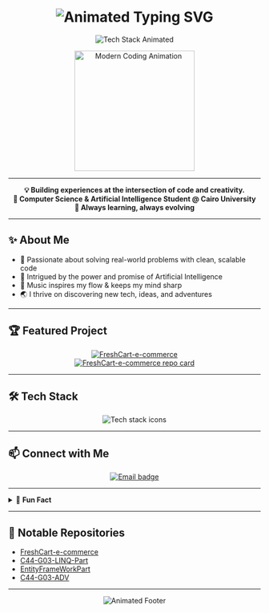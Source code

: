 <h1 align="center">
  <img src="https://readme-typing-svg.demolab.com?font=Fira+Code&duration=3500&pause=1200&color=5DD8FF&center=true&vCenter=true&width=700&lines=I'm+Hana+Hany+%F0%9F%92%BB;Fullstack+Developer+with+an+AI+twist;Fueled+by+curiosity+and+creativity" alt="Animated Typing SVG" />
</h1>

<p align="center">
  <img src="https://readme-typing-svg.demolab.com?font=Fira+Code&duration=2500&pause=1200&color=F7DF1E&center=true&vCenter=true&width=420&lines=React+%7C+Next.js+%7C+ASP.NET+%7C+C%23+%7C+AI+Enthusiast" alt="Tech Stack Animated" />
</p>

<p align="center">
  <img src="https://media.giphy.com/media/qgQUggAC3Pfv687qPC/giphy.gif" width="240" alt="Modern Coding Animation"/>
</p>

---

<p align="center">
  <b>💡 Building experiences at the intersection of code and creativity.</b><br>
  <b>🚀 Computer Science & Artificial Intelligence Student @ Cairo University</b> <br>
  <b>🌱 Always learning, always evolving</b>
</p>

---

## ✨ About Me

- 🧩 Passionate about solving real-world problems with clean, scalable code
- 🤖 Intrigued by the power and promise of Artificial Intelligence
- 🎵 Music inspires my flow & keeps my mind sharp
- 🌏 I thrive on discovering new tech, ideas, and adventures

---

## 🏆 Featured Project

<p align="center">
  <a href="https://github.com/HanaAboauf/FreshCart-e-commerce">
    <img src="https://readme-typing-svg.demolab.com?font=Fira+Code&duration=2400&pause=900&color=2ECC71&center=true&vCenter=true&width=320&lines=FreshCart-e-commerce" alt="FreshCart-e-commerce" />
  </a>
  <br>
  <a href="https://github.com/HanaAboauf/FreshCart-e-commerce">
    <img src="https://github-readme-stats.vercel.app/api/pin/?username=HanaAboauf&repo=FreshCart-e-commerce&theme=radical" alt="FreshCart-e-commerce repo card"/>
  </a>
</p>

---

## 🛠 Tech Stack

<p align="center">
  <img src="https://skillicons.dev/icons?i=react,nextjs,aspdotnet,csharp,js,github" alt="Tech stack icons" />
</p>


---

## 📫 Connect with Me

<p align="center">
  <a href="mailto:hana.abuauf@gmail.com">
    <img src="https://img.shields.io/badge/Email-hana.abuauf%40gmail.com-blue?style=flat&logo=gmail" alt="Email badge"/>
  </a>
</p>

---

<details>
  <summary>🌟 <b>Fun Fact</b></summary>
  <br>
  Just like an abstract syntax tree, I'm constantly branching out, exploring new paths, and optimizing for growth!
</details>

---

## 🚀 Notable Repositories

- [FreshCart-e-commerce](https://github.com/HanaAboauf/FreshCart-e-commerce)
- [C44-G03-LINQ-Part](https://github.com/HanaAboauf/C44-G03-LINQ-Part)
- [EntityFrameWorkPart](https://github.com/HanaAboauf/EntityFrameWorkPart)
- [C44-G03-ADV](https://github.com/HanaAboauf/C44-G03-ADV)

---

<p align="center">
  <img src="https://readme-typing-svg.demolab.com?font=Fira+Code&duration=3200&pause=1200&color=9B59B6&center=true&vCenter=true&width=500&lines=Let's+innovate%2C+create%2C+and+explore+together!;Happy+Coding+%F0%9F%92%BB" alt="Animated Footer" />
</p>
